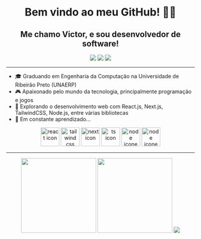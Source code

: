 <div align="center">
  <h1>Bem vindo ao meu GitHub! ✌🏻</h1><h2>Me chamo Victor, e sou desenvolvedor de software!</h2>
  <a href="mailto:sguedes.victor@gmail.com"><img src="https://img.shields.io/badge/Gmail-D14836?style=for-the-badge&logo=gmail&logoColor=white"/></a>
  <a href="https://www.linkedin.com/in/victorsilvaguedes/"><img src="https://img.shields.io/badge/LinkedIn-0077B5?style=for-the-badge&logo=linkedin&logoColor=white"/></a>
  <a href="https://www.instagram.com/victorsilvaguedess/"><img src="https://img.shields.io/badge/Instagram-E4405F?style=for-the-badge&logo=instagram&logoColor=white"/></a>
</div>

---

- 🎓 Graduando em Engenharia da Computação na Universidade de Ribeirão Preto (UNAERP)
- 🎮 Apaixonado pelo mundo da tecnologia, principalmente programação e jogos
- 🚀 Explorando o desenvolvimento web com React.js, Next.js, TailwindCSS, Node.js, entre várias bibliotecas
- 🍃 Em constante aprendizado...

<div align="center">
  <img src="https://cdn.jsdelivr.net/gh/devicons/devicon@latest/icons/react/react-original.svg" title="react icon" alt="react icon" width="50" height="50"/>
  <img src="https://cdn.jsdelivr.net/gh/devicons/devicon@latest/icons/tailwindcss/tailwindcss-original.svg" title="tailwind css icon" alt="tailwind css icon" width="50" height="50"/>
  <img src="https://cdn.jsdelivr.net/gh/devicons/devicon@latest/icons/nextjs/nextjs-original.svg" title="next icon" alt="next icon" width="50" height="50"/>
  <img src="https://cdn.jsdelivr.net/gh/devicons/devicon@latest/icons/typescript/typescript-original.svg" title="ts icon" alt="ts icon" width="50" height="50"/>
  <img src="https://cdn.jsdelivr.net/gh/devicons/devicon@latest/icons/nodejs/nodejs-original.svg" title="node icon" alt="node icone" width="50" height="50"/>
  <img src="https://cdn.jsdelivr.net/gh/devicons/devicon@latest/icons/github/github-original.svg" title="node icon" alt="node icone" width="50" height="50"/>
</div>

---


<div align = "center">
  <a href="https://github.com/victorSilvaGuedes">
<img height="200em" src="https://github-readme-stats.vercel.app/api/top-langs/?username=victorSilvaGuedes&theme=darcula&count_private=true&layout=donut&locale=pt-br"/></a>
  <a href="https://github.com/victorSilvaGuedes">
<img height="200em" src="https://victorsilvaguedes-readme-stats.vercel.app/api?username=victorSilvaGuedes&count_private=true&show_icons=true&theme=darcula&include_all_commits=true&rank_icon=github&locale=pt-br"/></a>
  <a href="https://gist.github.com/victorSilvaGuedes/2d0aa8dbb8f2da0eb249a2c654ce50cf"><img src="https://github-readme-stats.vercel.app/api/gist?id=2d0aa8dbb8f2da0eb249a2c654ce50cf&show_owner=true&theme=darcula" /></a>
</div>
